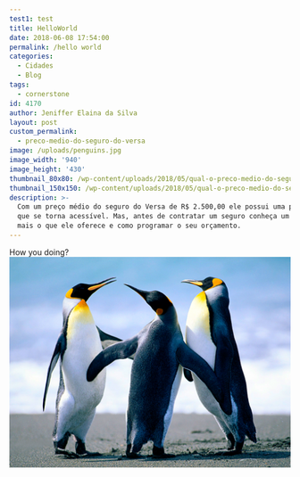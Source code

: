 ```yaml
---
test1: test
title: HelloWorld
date: 2018-06-08 17:54:00
permalink: /hello world
categories:
  - Cidades
  - Blog
tags:
  - cornerstone
id: 4170
author: Jeniffer Elaina da Silva
layout: post
custom_permalink:
  - preco-medio-do-seguro-do-versa
image: /uploads/penguins.jpg
image_width: '940'
image_height: '430'
thumbnail_80x80: /wp-content/uploads/2018/05/qual-o-preco-medio-do-seguro-do-versa-80x80.jpg
thumbnail_150x150: /wp-content/uploads/2018/05/qual-o-preco-medio-do-seguro-do-versa-150x150.jpg
description: >-
  Com um preço médio do seguro do Versa de R$ 2.500,00 ele possui uma proteção
  que se torna acessível. Mas, antes de contratar um seguro conheça um pouco
  mais o que ele oferece e como programar o seu orçamento.
---
```


How you doing?![](/uploads/penguins.jpg)